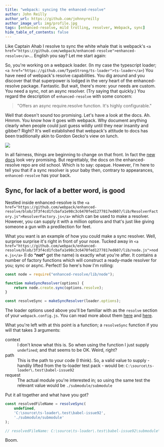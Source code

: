 ```yaml
---
title: "webpack: syncing the enhanced-resolve"
author: John Reilly
author_url: https://github.com/johnnyreilly
author_image_url: img/profile.jpg
tags: [enhanced-resolve, mild trolling, resolver, Webpack, sync]
hide_table_of_contents: false
---
```

Like Captain Ahab I resolve to sync the white whale that is webpack's `<a href="https://github.com/webpack/enhanced-resolve">enhanced-resolve</a>`... English you say? Let me start again:

 So, you're working on a webpack loader. (In my case the typescript loader; `<a href="https://github.com/TypeStrong/ts-loader">ts-loader</a>`) You have need of webpack's resolve capabilities. You dig around and you discover that that superpower is lodged in the very heart of the enhanced-resolve package. Fantastic. But wait, there's more: your needs are custom. You need a sync, not an async resolver. (Try saying that quickly.) You regard the description of `enhanced-resolve` with some concern:

> "Offers an async require.resolve function. It's highly configurable."

Well that doesn't sound too promising. Let's have a look at the docs. Ah. Hmmm. You know how it goes with webpack. Why document anything clearly when people could just guess wildly until they near insanity and gibber? Right? It's well established that webpack's attitude to docs has been traditionally akin to Gordon Gecko's view on lunch.

![](https://3.bp.blogspot.com/-b3dUlC6AJjI/WE2U_wcJvrI/AAAAAAAAA_4/lciulxFqwrUAZxLol9FVybHCpCdgXSufgCLcB/s1600/documentation-is-for-wimps.png)

In all fairness, things are beginning to change on that front. In fact the [new docs](<https://webpack.js.org/>) look very promising. But regrettably, the docs on the enhanced-resolve repo are old school. Which is to say: opaque. However, I'm here to tell you that if a sync resolver is your baby then, contrary to appearances, `enhanced-resolve` has your back.

## Sync, for lack of a better word, is good

Nestled inside enhanced-resolve is the `<a href="https://github.com/webpack/enhanced-resolve/blob/3f3f4cd1fcbafa1e98c3c6470fed1277817ed607/lib/ResolverFactory.js">ResolverFactory.js</a>` which can be used to make a resolver. However, you can supply it with a million options and that's just like giving someone a gun with a predilection for feet.

What you want is an example of how you could make a sync resolver. Well, surprise surprise it's right in front of your nose. Tucked away in `<a href="https://github.com/webpack/enhanced-resolve/blob/3f3f4cd1fcbafa1e98c3c6470fed1277817ed607/lib/node.js">node.js</a>` (I do \***not**\* get the name) is exactly what you're after. It contains a number of factory functions which will construct a ready-made resolver for you; sync or async. Perfect! So here's how I'm rolling:

```js
const node = require("enhanced-resolve/lib/node");

function makeSyncResolver(options) {
    return node.create.sync(options.resolve);
}

const resolveSync = makeSyncResolver(loader.options);
```

The loader options used above you'll be familiar with as the `resolve` section of your `webpack.config.js`. You can read more about them [here](<https://github.com/webpack/enhanced-resolve/blob/master/README.md>) and [here](<https://webpack.js.org/configuration/resolve/>).

What you're left with at this point is a function; a `resolveSync` function if you will that takes 3 arguments:

<dl><dt>context</dt><dd>I don't know what this is. So when using the function I just supply <code>undefined</code>; and that seems to be OK. Weird, right?</dd><dt>path</dt><dd>This is the path to your code (I think). So, a valid value to supply - handily lifted from the ts-loader test pack - would be: <code>C:\source\ts-loader\.test\babel-issue92</code></dd><dt>request</dt><dd>The actual module you're interested in; so using the same test the relevant value would be <code>./submodule/submodule</code></dd></dl>

Put it all together and what have you got?

```js
const resolvedFileName = resolveSync(
    undefined,
    'C:\source\ts-loader\.test\babel-issue92',
    './submodule/submodule'
);

// resolvedFileName: C:\source\ts-loader\.test\babel-issue92\submodule\submodule.tsx
```

Boom.


